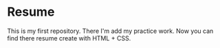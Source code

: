 # Resume
This is my first repository. There I'm add my practice work.
Now you can find there resume create with HTML + CSS.
